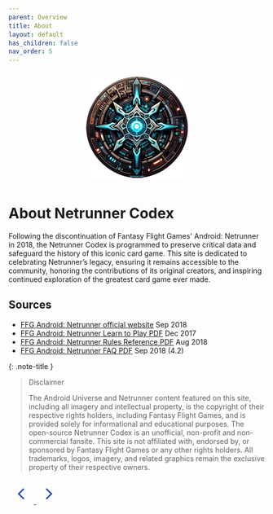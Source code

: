 ```yaml
---
parent: Overview
title: About
layout: default
has_children: false
nav_order: 5
---
```

<div style="text-align: center; margin-top: 0; padding-top: 0;">
    <img src="/assets/images/netrunner-codex200.png" alt="Image" style="margin: 10px;" />
</div>

# About Netrunner Codex

Following the discontinuation of Fantasy Flight Games' Android: Netrunner in 2018, the Netrunner Codex is programmed to preserve critical data and safeguard the history of this iconic card game. This site is dedicated to celebrating Netrunner’s legacy, ensuring it remains accessible to the community, honoring the contributions of its original creators, and inspiring continued exploration of the greatest card game ever made.

## Sources
- <a href="https://www.fantasyflightgames.com/en/products/android-netrunner-the-card-game" target="_blank">FFG Android: Netrunner official website</a> Sep 2018
- <a href="https://www.fantasyflightgames.com/en/products/android-netrunner-the-card-game/#support-section" target="_blank">FFG Android: Netrunner Learn to Play PDF</a> Dec 2017
- <a href="https://www.fantasyflightgames.com/en/products/android-netrunner-the-card-game/#support-section" target="_blank">FFG Android: Netrunner Rules Reference PDF</a> Aug 2018
- <a href="https://www.fantasyflightgames.com/en/products/android-netrunner-the-card-game/#support-section" target="_blank">FFG Android: Netrunner FAQ PDF</a> Sep 2018 (4.2)

{: .note-title }
> Disclaimer
>
>The Android Universe and Netrunner content featured on this site, including all imagery and intellectual property, is the copyright of their respective rights holders, including Fantasy Flight Games, and is provided solely for informational and educational purposes. The open-source Netrunner Codex is an unofficial, non-profit and non-commercial fansite. This site is not affiliated with, endorsed by, or sponsored by Fantasy Flight Games or any other rights holders. All trademarks, logos, imagery, and related graphics remain the exclusive property of their respective owners.

<div class="nav-buttons">
  <!-- Previous Button -->
  <a href="/previous-page-url" class="nav-button" aria-label="Previous page">
    <svg xmlns="http://www.w3.org/2000/svg" class="arrow-left" width="50" height="50">
      <path d="M30 20L20 30L30 40" stroke="#264caf" stroke-width="3" fill="none">
        <animate attributeName="d" begin="mouseover" dur="0.2s" fill="freeze"
          from="M30 20L20 30L30 40" to="M35 15L20 30L35 45" />
        <animate attributeName="d" begin="mouseout" dur="0.2s" fill="freeze"
          from="M35 15L20 30L35 45" to="M30 20L20 30L30 40" />
      </path>
    </svg>
  </a>

  <!-- Next Button -->
  <a href="/next-page-url" class="nav-button" aria-label="Next page">
    <svg xmlns="http://www.w3.org/2000/svg" class="arrow-right" width="50" height="50">
      <path d="M20 20L30 30L20 40" stroke="#264caf" stroke-width="3" fill="none">
        <animate attributeName="d" begin="mouseover" dur="0.2s" fill="freeze"
          from="M20 20L30 30L20 40" to="M15 15L30 30L15 45" />
        <animate attributeName="d" begin="mouseout" dur="0.2s" fill="freeze"
          from="M15 15L30 30L15 45" to="M20 20L30 30L20 40" />
      </path>
    </svg>
  </a>
</div>
